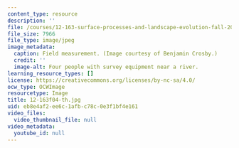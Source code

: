 ```yaml
---
content_type: resource
description: ''
file: /courses/12-163-surface-processes-and-landscape-evolution-fall-2004/eb8e4af2ee6c1afbc78c0e3f1bf4e161_12-163f04-th.jpg
file_size: 7966
file_type: image/jpeg
image_metadata:
  caption: Field measurement. (Image courtesy of Benjamin Crosby.)
  credit: ''
  image-alt: Four people with survey equipment near a river.
learning_resource_types: []
license: https://creativecommons.org/licenses/by-nc-sa/4.0/
ocw_type: OCWImage
resourcetype: Image
title: 12-163f04-th.jpg
uid: eb8e4af2-ee6c-1afb-c78c-0e3f1bf4e161
video_files:
  video_thumbnail_file: null
video_metadata:
  youtube_id: null
---
```

